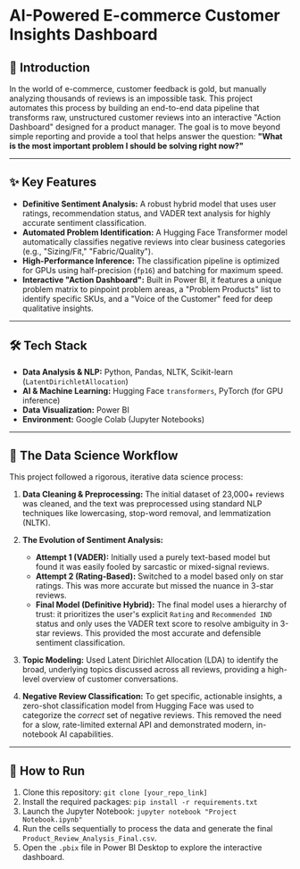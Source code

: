# AI-Powered E-commerce Customer Insights Dashboard

## 📖 Introduction

In the world of e-commerce, customer feedback is gold, but manually analyzing thousands of reviews is an impossible task. This project automates this process by building an end-to-end data pipeline that transforms raw, unstructured customer reviews into an interactive "Action Dashboard" designed for a product manager. The goal is to move beyond simple reporting and provide a tool that helps answer the question: **"What is the most important problem I should be solving right now?"**

---

## ✨ Key Features

*   **Definitive Sentiment Analysis:** A robust hybrid model that uses user ratings, recommendation status, and VADER text analysis for highly accurate sentiment classification.
*   **Automated Problem Identification:** A Hugging Face Transformer model automatically classifies negative reviews into clear business categories (e.g., "Sizing/Fit," "Fabric/Quality").
*   **High-Performance Inference:** The classification pipeline is optimized for GPUs using half-precision (`fp16`) and batching for maximum speed.
*   **Interactive "Action Dashboard":** Built in Power BI, it features a unique problem matrix to pinpoint problem areas, a "Problem Products" list to identify specific SKUs, and a "Voice of the Customer" feed for deep qualitative insights.

---

## 🛠️ Tech Stack

*   **Data Analysis & NLP:** Python, Pandas, NLTK, Scikit-learn (`LatentDirichletAllocation`)
*   **AI & Machine Learning:** Hugging Face `transformers`, PyTorch (for GPU inference)
*   **Data Visualization:** Power BI
*   **Environment:** Google Colab (Jupyter Notebooks)

---

## 🔬 The Data Science Workflow

This project followed a rigorous, iterative data science process:

1.  **Data Cleaning & Preprocessing:** The initial dataset of 23,000+ reviews was cleaned, and the text was preprocessed using standard NLP techniques like lowercasing, stop-word removal, and lemmatization (NLTK).

2.  **The Evolution of Sentiment Analysis:**
    *   **Attempt 1 (VADER):** Initially used a purely text-based model but found it was easily fooled by sarcastic or mixed-signal reviews.
    *   **Attempt 2 (Rating-Based):** Switched to a model based only on star ratings. This was more accurate but missed the nuance in 3-star reviews.
    *   **Final Model (Definitive Hybrid):** The final model uses a hierarchy of trust: it prioritizes the user's explicit `Rating` and `Recommended IND` status and only uses the VADER text score to resolve ambiguity in 3-star reviews. This provided the most accurate and defensible sentiment classification.

3.  **Topic Modeling:** Used Latent Dirichlet Allocation (LDA) to identify the broad, underlying topics discussed across all reviews, providing a high-level overview of customer conversations.

4.  **Negative Review Classification:** To get specific, actionable insights, a zero-shot classification model from Hugging Face was used to categorize the *correct* set of negative reviews. This removed the need for a slow, rate-limited external API and demonstrated modern, in-notebook AI capabilities.

---

## 🚀 How to Run

1.  Clone this repository: `git clone [your_repo_link]`
2.  Install the required packages: `pip install -r requirements.txt`
3.  Launch the Jupyter Notebook: `jupyter notebook "Project Notebook.ipynb"`
4.  Run the cells sequentially to process the data and generate the final `Product_Review_Analysis_Final.csv`.
5.  Open the `.pbix` file in Power BI Desktop to explore the interactive dashboard.
